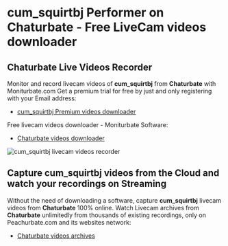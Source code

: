 # cum_squirtbj Performer on Chaturbate - Free LiveCam videos downloader

## Chaturbate Live Videos Recorder

Monitor and record livecam videos of **cum_squirtbj** from **Chaturbate** with Moniturbate.com
Get a premium trial for free by just and only registering with your Email address:
* [cum_squirtbj Premium videos downloader](https://moniturbate.com/request-demo-licence-key.html)

Free livecam videos downloader - Moniturbate Software:
* [Chaturbate videos downloader](https://moniturbate.com/moniturbate-download-software.html)

![cum_squirtbj livecam videos recorder](https://peachurnet.com/templates/moniturbate-software.png)


## Capture cum_squirtbj videos from the Cloud and watch your recordings on Streaming

Without the need of downloading a software, capture **cum_squirtbj** livecam videos from **Chaturbate** 100% online.
Watch Livecam archives from **Chaturbate** unlimitedly from thousands of existing recordings, only on Peachurbate.com and its websites network:
* [Chaturbate videos archives](https://peachurnet.com/)